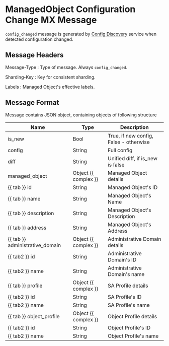 # ManagedObject Configuration Change MX Message

`config_changed` message is generated by [Config Discovery](../../discovery-reference/box/config.md)
service when detected configuration changed.

## Message Headers

Message-Type
: Type of message. Always `config_changed`.

Sharding-Key
: Key for consistent sharding.

Labels
: Managed Object's effective labels.

## Message Format

Message contains JSON object, containing objects of following structure


| Name                            | Type                 | Description                            |
| ------------------------------- | -------------------- | -------------------------------------- |
| is_new                          | Bool                 | True, if new config, False - otherwise |
| config                          | String               | Full config                            |
| diff                            | String               | Unified diff, if is_new is false       |
| managed_object                  | Object {{ complex }} | Managed Object details                 |
| {{ tab }} id                    | String               | Managed Object's ID                    |
| {{ tab }} name                  | String               | Managed Object's Name                  |
| {{ tab }} description           | String               | Managed Object's Description           |
| {{ tab }} address               | String               | Managed Object's Address               |
| {{ tab }} administrative_domain | Object {{ complex }} | Administrative Domain details          |
| {{ tab2 }} id                   | String               | Administrative Domain's ID             |
| {{ tab2 }} name                 | String               | Administrative Domain's name           |
| {{ tab }} profile               | Object {{ complex }} | SA Profile details                     |
| {{ tab2 }} id                   | String               | SA Profile's ID                        |
| {{ tab2 }} name                 | String               | SA Profile's name                      |
| {{ tab }} object_profile        | Object {{ complex }} | Object Profile details                 |
| {{ tab2 }} id                   | String               | Object Profile's ID                    |
| {{ tab2 }} name                 | String               | Object Profile's name                  |

